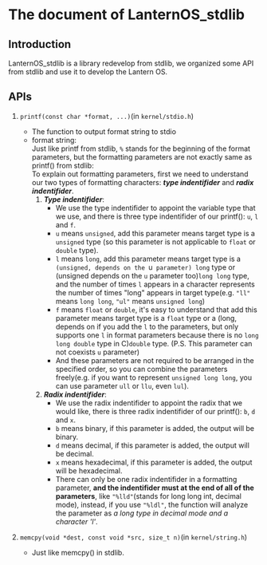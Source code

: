 # The document of LanternOS_stdlib

## Introduction
LanternOS_stdlib is a library redevelop from stdlib, we organized some API from stdlib and use it to develop the Lantern OS.

## APIs
1. `printf(const char *format, ...)`(in `kernel/stdio.h`)
    * The function to output format string to stdio
    * format string:<br>
        Just like printf from stdlib, `%` stands for the beginning of the format parameters, but the formatting parameters are not exactly same as printf() from stdlib:<br>
        To explain out formatting parameters, first we need to understand our two types of formatting characters: ***type indentifider*** and ***radix indentifider***.<br>
        1. ***Type indentifider***:<br>
            * We use the type indentifider to appoint the variable type that we use, and there is three type indentifider of our printf(): `u`, `l` and `f`.
            * `u` means `unsigned`, add this parameter means target type is a `unsigned` type (so this parameter is not applicable to `float` or `double` type).
            * `l` means `long`, add this parameter means target type is a `(unsigned, depends on the `u` parameter) long` type or (unsigned depends on the `u` parameter too)`long long` type, and the number of times `l` appears in a character represents the number of times "long" appears in target type(e.g. `"ll"` means `long long`, `"ul"` means `unsigned long`)
            * `f` means `float` or `double`, it's easy to understand that add this parameter means target type is a `float` type or a (long, depends on if you add the `l` to the parameters, but only supports one `l` in format parameters because there is no `long long double` type in C)`double` type. (P.S. This parameter can not coexists `u` parameter)
            * And these parameters are not required to be arranged in the specified order, so you can combine the parameters freely(e.g. if you want to represent `unsigned long long`, you can use parameter `ull` or `llu`, even `lul`).
        2. ***Radix indentifider***:<br>
            * We use the radix indentifider to appoint the radix that we would like, there is three radix indentifider of our printf(): `b`, `d` and `x`.
            * `b` means binary, if this parameter is added, the output will be binary.
            * `d` means decimal, if this parameter is added, the output will be decimal.
            * `x` means hexadecimal, if this parameter is added, the output will be hexadecimal.
            * There can only be one radix indentifider in a formatting parameter, **and the indentifider must at the end of all of the parameters**, like `"%lld"`(stands for long long int, decimal mode), instead, if you use `"%ldl"`, the function will analyze the parameter as *a long type in decimal mode and a character 'l'*.

2. `memcpy(void *dest, const void *src, size_t n)`(in `kernel/string.h`)
    * Just like memcpy() in stdlib.
